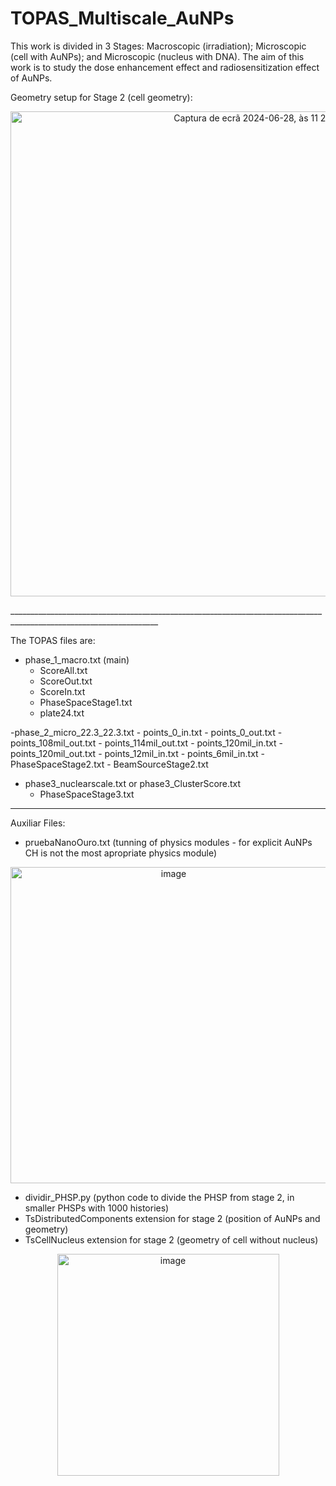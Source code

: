 # TOPAS_Multiscale_AuNPs

This work is divided in 3 Stages: Macroscopic (irradiation); Microscopic (cell with AuNPs); and Microscopic (nucleus with DNA). The aim of this work is to study the dose enhancement effect and radiosensitization effect of AuNPs.

Geometry setup for Stage 2 (cell geometry):
<p align="center">
<img width="776" alt="Captura de ecrã 2024-06-28, às 11 27 41" src="https://github.com/InesGS-hub/TOPAS_Multiscale_AuNPs/assets/174004445/80f3a521-4f94-4609-a9a6-7f6b478f0b0b">
</p>
___________________________________________________________________________________________________________________

The TOPAS files are: 
  - phase_1_macro.txt (main)
      - ScoreAll.txt
      - ScoreOut.txt
      - ScoreIn.txt
      - PhaseSpaceStage1.txt
      - plate24.txt
  
  -phase_2_micro_22.3_22.3.txt
      - points_0_in.txt
      - points_0_out.txt
      - points_108mil_out.txt
      - points_114mil_out.txt
      - points_120mil_in.txt
      - points_120mil_out.txt
      - points_12mil_in.txt
      - points_6mil_in.txt
      - PhaseSpaceStage2.txt
      - BeamSourceStage2.txt

  - phase3_nuclearscale.txt or phase3_ClusterScore.txt
      - PhaseSpaceStage3.txt
___________________________________________________________________________________________________________________
Auxiliar Files:
  - pruebaNanoOuro.txt (tunning of physics modules - for explicit AuNPs CH is not the most apropriate physics module)

<p align="center">
  <img width="506" alt="image" src="https://github.com/InesGS-hub/TOPAS_Multiscale_AuNPs/assets/174004445/af0afb9e-111b-46ee-a17d-99e14eefd59c">
</p>
   
  - dividir_PHSP.py (python code to divide the PHSP from stage 2, in smaller PHSPs with 1000 histories)
  - TsDistributedComponents extension for stage 2 (position of AuNPs and geometry)
  - TsCellNucleus extension for stage 2 (geometry of cell without nucleus)
<p align="center">
<img width="355" alt="image" src="https://github.com/InesGS-hub/TOPAS_Multiscale_AuNPs/assets/174004445/25fd821f-6015-4b9e-8e3d-dc5339c5427e">
</p>

    
